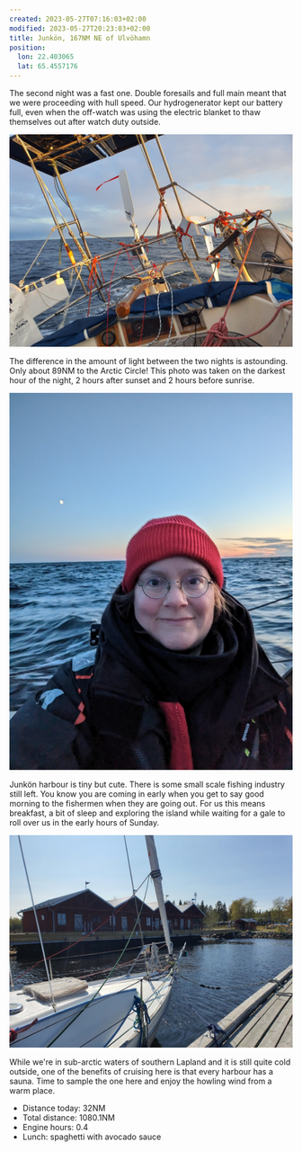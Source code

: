 ```yaml
---
created: 2023-05-27T07:16:03+02:00
modified: 2023-05-27T20:23:03+02:00
title: Junkön, 167NM NE of Ulvöhamn
position:
  lon: 22.403065
  lat: 65.4557176
---
```


The second night was a fast one. Double foresails and full main meant that we were proceeding with hull speed. Our hydrogenerator kept our battery full, even when the off-watch was using the electric blanket to thaw themselves out after watch duty outside.

![Image](../2023/4b4c641f26cde0bdf184bccd02502aa5.jpg)

 The difference in the amount of light between the two nights is astounding. Only about 89NM to the Arctic Circle! This photo was taken on the darkest hour of the night, 2 hours after sunset and 2 hours before sunrise.

![Image](../2023/c17f6a36fe4bb0c35451faf17bea0c27.jpg)

Junkön harbour is tiny but cute. There is some small scale fishing industry still left. You know you are coming in early when you get to say good morning to the fishermen when they are going out. For us this means breakfast, a bit of sleep and exploring the island while waiting for a gale to roll over us in the early hours of Sunday.

![Image](../2023/bb9d74d8971a69c018404f0eedd5799d.jpg)

While we're in sub-arctic waters of southern Lapland and it is still quite cold outside, one of the benefits of cruising here is that every harbour has a sauna. Time to sample the one here and enjoy the howling wind from a warm place.

* Distance today: 32NM
* Total distance: 1080.1NM
* Engine hours: 0.4
* Lunch: spaghetti with avocado sauce
